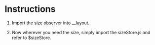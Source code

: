 # Instructions

1. Import the size observer into __layout.

2. Now wherever you need the size, simply import the 
sizeStore.js and refer to $sizeStore.